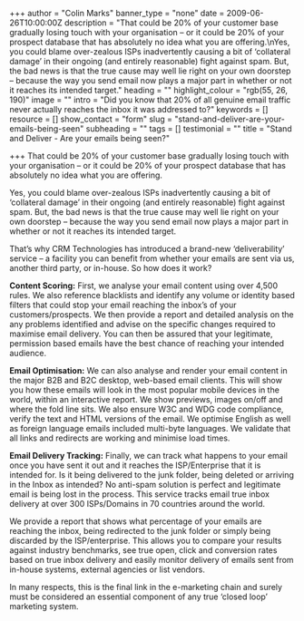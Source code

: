 +++
author = "Colin Marks"
banner_type = "none"
date = 2009-06-26T10:00:00Z
description = "That could be 20% of your customer base gradually losing touch with your organisation – or it could be 20% of your prospect database that has absolutely no idea what you are offering.\nYes, you could blame over-zealous ISPs inadvertently causing a bit of ‘collateral damage’ in their ongoing (and entirely reasonable) fight against spam.  But, the bad news is that the true cause may well lie right on your own doorstep – because the way you send email now plays a major part in whether or not it reaches its intended target."
heading = ""
highlight_colour = "rgb(55, 26, 190)"
image = ""
intro = "Did you know that 20% of all genuine email traffic never actually reaches the inbox it was addressed to?"
keywords = []
resource = []
show_contact = "form"
slug = "stand-and-deliver-are-your-emails-being-seen"
subheading = ""
tags = []
testimonial = ""
title = "Stand and Deliver - Are your emails being seen?"

+++
That could be 20% of your customer base gradually losing touch with your organisation – or it could be 20% of your prospect database that has absolutely no idea what you are offering.

Yes, you could blame over-zealous ISPs inadvertently causing a bit of ‘collateral damage’ in their ongoing (and entirely reasonable) fight against spam. But, the bad news is that the true cause may well lie right on your own doorstep – because the way you send email now plays a major part in whether or not it reaches its intended target.

That’s why CRM Technologies has introduced a brand-new ‘deliverability’ service – a facility you can benefit from whether your emails are sent via us, another third party, or in-house. So how does it work?

**Content Scoring:** First, we analyse your email content using over 4,500 rules. We also reference blacklists and identify any volume or identity based filters that could stop your email reaching the inbox’s of your customers/prospects. We then provide a report and detailed analysis on the any problems identified and advise on the specific changes required to maximise email delivery. You can then be assured that your legitimate, permission based emails have the best chance of reaching your intended audience.

**Email Optimisation:** We can also analyse and render your email content in the major B2B and B2C desktop, web-based email clients. This will show you how these emails will look in the most popular mobile devices in the world, within an interactive report. We show previews, images on/off and where the fold line sits. We also ensure W3C and WDG code compliance, verify the text and HTML versions of the email. We optimise English as well as foreign language emails included multi-byte languages. We validate that all links and redirects are working and minimise load times.

**Email Delivery Tracking:** Finally, we can track what happens to your email once you have sent it out and it reaches the ISP/Enterprise that it is intended for. Is it being delivered to the junk folder, being deleted or arriving in the Inbox as intended? No anti-spam solution is perfect and legitimate email is being lost in the process. This service tracks email true inbox delivery at over 300 ISPs/Domains in 70 countries around the world.

We provide a report that shows what percentage of your emails are reaching the inbox, being redirected to the junk folder or simply being discarded by the ISP/enterprise. This allows you to compare your results against industry benchmarks, see true open, click and conversion rates based on true inbox delivery and easily monitor delivery of emails sent from in-house systems, external agencies or list vendors.

In many respects, this is the final link in the e-marketing chain and surely must be considered an essential component of any true ‘closed loop’ marketing system.